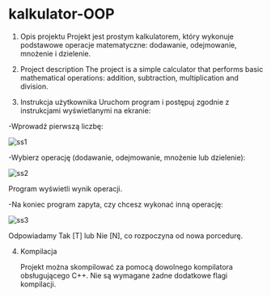 # kalkulator-OOP

1. Opis projektu 
Projekt jest prostym kalkulatorem, który wykonuje podstawowe operacje matematyczne: 
dodawanie, odejmowanie, mnożenie i dzielenie.

2. Project description 
The project is a simple calculator that performs basic mathematical operations: addition, 
subtraction, multiplication and division.

3. Instrukcja użytkownika 
Uruchom program i postępuj zgodnie z instrukcjami wyświetlanymi na ekranie:

  -Wprowadź pierwszą liczbę:
    
![ss1](https://github.com/bartpomietlo/kalkulator-OOP/assets/163325596/255190e1-827c-4dce-b8bd-856137849841)


   -Wybierz operację (dodawanie, odejmowanie, mnożenie lub dzielenie):
   
   
  ![ss2](https://github.com/bartpomietlo/kalkulator-OOP/assets/163325596/0c746be2-bce6-4b1e-a635-bd9e9bfa2f14)

  Program wyświetli wynik operacji. 

  -Na koniec program zapyta, czy chcesz wykonać inną operację:
   
  ![ss3](https://github.com/bartpomietlo/kalkulator-OOP/assets/163325596/1bea2868-48bc-467e-afca-3b6219fb3c10)

  Odpowiadamy Tak [T] lub Nie [N], co rozpoczyna od nowa porcedurę.


  4. Kompilacja
     
      Projekt można skompilować za pomocą dowolnego kompilatora obsługującego C++. Nie są 
      wymagane żadne dodatkowe flagi kompilacji.
  
